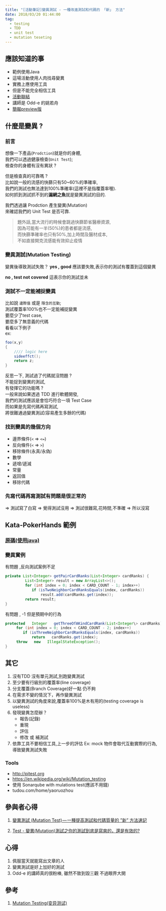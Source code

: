 ```yaml
---
title: "[活動筆記]變異測試 - 一種改進測試和代碼的 「新」 方法"
date: 2018/03/20 01:44:00
tag:
  - testing
  - TDD
  - unit test
  - mutation teseting
---
```


## 應該知道的事
- 範例使用Java
- 這場活動使用人肉找尋變異
- 實務上應使用工具
- 但是不能完全相信工具
- [活動聯結](https://www.facebook.com/events/966762773499308/)
- 講師是 Odd-e 的姚若舟
- [簡報preview版](http://boolan.com/lecture/1000001089)

## 什麼是變異 ?

### 前言
想像一下產品(`Prodction`)就是你的身體,  
我們可以透過健康檢查(`Unit Test`);  
檢查你的身體有沒有異狀 ?  

但是檢查真的可靠嗎 ?  
比如說一般的流感的快篩只有50~60%的準確率,  
我們的測試也無法達到100%準確率(這裡不是指覆蓋率喔).  
如何抓到測試抓不到的**漏網之魚**就是變異測試的目的.  

我們透過讓 Prodction 產生變異(Mutation)  
來確認我們的 Unit Test 是否可靠.

>題外話,當大流行的時候會跳過快篩節省醫療資源,  
因為可能有一半(50%)的患者都是流感,  
而快篩準確率也只有50%,加上時間及醫材成本,  
不如直接開克流感能有效抑止疫情



### 變異測試(Mutation Testing)
變異後導致測試失敗？
**yes , good**
應該要失敗,表示你的測試有覆蓋到這個變異

**no , test not covered**
這表示你的測試並未

### 測試不一定能補捉變異
比如說 `邊際值` 或是 `隱含的互動`;  
測試覆蓋率100%也不一定能補捉變異  
要麼少了test case,  
要麼多了無意義的代碼  
看看以下例子  
ex:
```csharp
foo(x,y)
{
    //// logic here
    sideeffct();
    return z;
}
```

反思一下, 測試過了代碼就沒問題 ?  
不能捉到變異的測試,  
有發揮它的功能嗎 ?  
一般來說如果透過 TDD 進行軟體開發,  
我們的測試應該是會恰巧符合一項 Test Case  
而如果是先寫代碼再寫測試,  
將很難通過變異測試(容易產生多餘的代碼)

### 找到變異的幾個方向
- 邊界條件(`<` => `<=`)
- 反向條件(`<` => `>`)
- 移除條件(永真/永偽)
- 數學
- 遞增/遞減
- 常量
- 返回值
- 移除代碼

### 先寫代碼再寫測試有問題是很正常的
=> 測試寫了白寫 => 覺得測試沒用
=> 測試很難寫,花時間,不準確 => 所以沒寫

## Kata-PokerHands 範例

### [原碼(使用java)](https://github.com/JosephYao/Kata-PokerHands)

### 變異實例
有問題 ,反向測試案例不足

```java
private	List<Integer> getPairCardRanks(List<Integer> cardRanks) {
         List<Integer> result = new ArrayList<>();
         for (int index = 0; index < CARD_COUNT - 1; index++)
         	if (isTwoNeighborCardRanksEquals(index, cardRanks))
         		result.add(cardRanks.get(index));
         return result;
}
```

有問題 , -1 但是預期中的行為
```java
protected   Integer   getThreeOfAKindCardRank(List<Integer\> cardRanks) {
     for (int index = 0; index < CARD_COUNT - 2; index++)
     	if (isThreeNeighborCardRanksEquals(index, cardRanks))
     		return   cardRanks.get(index);
     throw   new   IllegalStateException();
}
```
## 其它
1. 沒有TDD 沒有單元測試,別跑變異測試
2. 至少要有行級別的覆蓋率(line coverage)
3. 分支覆蓋(Branch Coverage)好一點 仍不夠
4. 在需求不變的情況下，再作變異測試
5. 以變異測試的角度來說,覆蓋率100%是木有用的(testing coverage is useless)
6. 發現變異怎麼辦？
	- 報告(記錄)
	- 重現 
	- 評估
	- 修改 或 補測試
7. 依靠工具不要相信工具,上一步的評估
Ex: mock 物件會取代互動實際的行為,導致變異測試失敗



### Tools
- http://pitest.org
- https://en.wikipedia.org/wiki/Mutation_testing
- 使用 Sonarqube with mulations test(應該不用錢)
- tudou.com/home/yaoruozhou

## 參與者心得
1. [變異測試 (Mutation Test) — 一種提高測試和代碼質量的 ”新” 方法速記](https://medium.com/@loverjersey/變異測試-mutation-test-一種提高測試和代碼質量的-新-方法速記-35bde79a5c7a)

2. [Test - 變異(Mutation)測試之你的測試到底是寫爽的，還是有效的?](https://dotblogs.com.tw/im_sqz777/2018/03/15/004634)

## 心得
1. 佩服當天就能寫出文章的人
2. 變異測試是好上加好的測試
3. Odd-e 的講師真的很粉棒, 雖然不致到毀三觀 不過眼界大開


## 參考
1. [Mutation Testing(变异测试)](http://www.cnblogs.com/TongWee/p/4505289.html)
